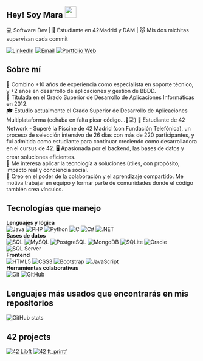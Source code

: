 ## Hey! Soy Mara <img src="https://media.giphy.com/media/hvRJCLFzcasrR4ia7z/giphy.gif" width="30px"/>

💻 Software Dev | 🌱 Estudiante en 42Madrid y DAM | 🐱 Mis dos michitas supervisan cada commit  

<p align="center">

[![LinkedIn](https://img.shields.io/badge/-LinkedIn-A3C4F3?style=for-the-badge&logo=linkedin&logoColor=white)](https://linkedin.com/in/tamaramartinezvargas)
[![Email](https://img.shields.io/badge/-Email-F4A3A3?style=for-the-badge&logo=gmail&logoColor=white)](mailto:tamara.martinez.vargas@gmail.com)
[![Portfolio Web](https://img.shields.io/badge/-Portfolio%20Web-C5A3F3?style=for-the-badge&logo=code&logoColor=white)](https://maramartinezvargas.github.io/portfolio/)

</p>

## Sobre mí
🧰 Combino +10 años de experiencia como especialista en soporte técnico, y +2 años en desarrollo de aplicaciones y gestión de BBDD.  
📜 Titulada en el Grado Superior de Desarrollo de Aplicaciones Informáticas en 2012.  
🎓 Estudio actualmente el Grado Superior de Desarrollo de Aplicaciones Multiplataforma (echaba en falta picar código...🫶💻) 
🌊 Estudiante de 42 Network - Superé la Piscine de 42 Madrid (con Fundación Telefónica), un proceso de selección intensivo de 26 días con más de 220 participantes, y fui admitida como estudiante para continuar creciendo como desarrolladora en el cursus de 42.
🖥️ Apasionada por el backend, las bases de datos y crear soluciones eficientes.  
🌿 Me interesa aplicar la tecnología a soluciones útiles, con propósito, impacto real y conciencia social.  
🤝 Creo en el poder de la colaboración y el aprendizaje compartido. Me motiva trabajar en equipo y formar parte de comunidades donde el código también crea vínculos.  

## Tecnologías que manejo
**Lenguajes y lógica**  
![Java](https://img.shields.io/badge/-Java-A3C4F3?style=for-the-badge&logo=java&logoColor=white)
![PHP](https://img.shields.io/badge/-PHP-C5A3F3?style=for-the-badge&logo=php&logoColor=white)
![Python](https://img.shields.io/badge/-Python-A3C4F3?style=for-the-badge&logo=python&logoColor=white)
![C](https://img.shields.io/badge/-C-D3D3D3?style=for-the-badge&logo=c&logoColor=white)
![C#](https://img.shields.io/badge/-C%23-C5A3F3?style=for-the-badge&logo=c-sharp&logoColor=white)
![.NET](https://img.shields.io/badge/-.NET-A3C4F3?style=for-the-badge&logo=dot-net&logoColor=white)
<br>
**Bases de datos**  
![SQL](https://img.shields.io/badge/-SQL-A3C4F3?style=for-the-badge&logo=postgresql&logoColor=white)
![MySQL](https://img.shields.io/badge/-MySQL-A3C4F3?style=for-the-badge&logo=mysql&logoColor=white)
![PostgreSQL](https://img.shields.io/badge/-PostgreSQL-A3C4F3?style=for-the-badge&logo=postgresql&logoColor=white)
![MongoDB](https://img.shields.io/badge/-MongoDB-B7E4C7?style=for-the-badge&logo=mongodb&logoColor=white)
![SQLite](https://img.shields.io/badge/-SQLite-A3C4F3?style=for-the-badge&logo=sqlite&logoColor=white)
![Oracle](https://img.shields.io/badge/-Oracle-F4A3A3?style=for-the-badge&logo=oracle&logoColor=white)
![SQL Server](https://img.shields.io/badge/-SQL%20Server-F4A3A3?style=for-the-badge&logo=microsoftsqlserver&logoColor=white)
<br>
**Frontend**  
![HTML5](https://img.shields.io/badge/-HTML5-FFCCAA?style=for-the-badge&logo=html5&logoColor=white)
![CSS3](https://img.shields.io/badge/-CSS3-A3C4F3?style=for-the-badge&logo=css3&logoColor=white)
![Bootstrap](https://img.shields.io/badge/-Bootstrap-C5A3F3?style=for-the-badge&logo=bootstrap&logoColor=white)
![JavaScript](https://img.shields.io/badge/-JavaScript-FFF3B0?style=for-the-badge&logo=javascript&logoColor=black)
<br>
**Herramientas colaborativas**  
![Git](https://img.shields.io/badge/-Git-A3C4F3?style=for-the-badge&logo=git&logoColor=white)
![GitHub](https://img.shields.io/badge/-GitHub-D3D3D3?style=for-the-badge&logo=github&logoColor=white)

## Lenguajes más usados que encontrarás en mis repositorios
![GitHub stats](https://github-readme-stats.vercel.app/api/top-langs/?username=maramartinezvargas&layout=compact&theme=dark)
<!-- ![Top Langs](https://github-readme-stats.vercel.app/api/top-langs/?username=maramartinezvargas&langs_count=6&theme=gruvbox)-->


<!-- [![tamamart's 42 stats](https://badge.mediaplus.ma/starryblue/tamamart)](https://profile-v3.intra.42.fr/users/tamamart) -->
## 42 projects

[![42 Libft](https://github.com/maramartinezvargas/42badgeds/raw/main/42-project-badges-main/badges/libftm.png)](https://github.com/maramartinezvargas/libft)
[![42 ft_printf](https://github.com/maramartinezvargas/42badgeds/raw/main/42-project-badges-main/badges/ft_printfe.png)](https://github.com/maramartinezvargas/ft_printf)




